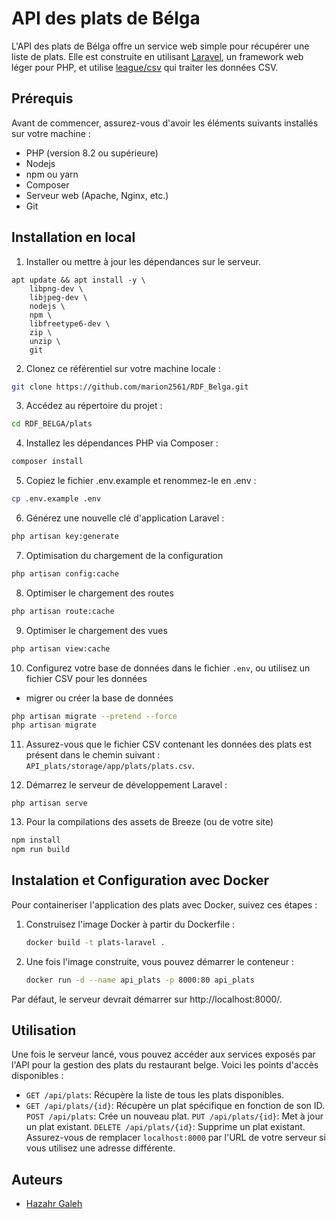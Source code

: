 # API des plats de Bélga
L'API des plats de Bélga offre un service web simple pour récupérer une liste de plats. Elle est construite en utilisant [Laravel](https://laravel.com/), un framework web léger pour PHP, et utilise [league/csv]() qui traiter les données CSV.
## Prérequis
Avant de commencer, assurez-vous d'avoir les éléments suivants installés sur votre machine :
- PHP (version 8.2 ou supérieure)
- Nodejs
- npm ou yarn
- Composer
- Serveur web (Apache, Nginx, etc.)
- Git
## Installation en local
1. Installer ou mettre à jour les dépendances sur le serveur.
```
apt update && apt install -y \
    libpng-dev \
    libjpeg-dev \
    nodejs \
    npm \
    libfreetype6-dev \
    zip \
    unzip \
    git
```
2. Clonez ce référentiel sur votre machine locale :
```.sh
git clone https://github.com/marion2561/RDF_Belga.git
```
3. Accédez au répertoire du projet :
```.sh
cd RDF_BELGA/plats
```
4. Installez les dépendances PHP via Composer :
```.sh
composer install
```
5. Copiez le fichier .env.example et renommez-le en .env :
```.sh
cp .env.example .env
```
6. Générez une nouvelle clé d'application Laravel :
```.sh
php artisan key:generate
```

7. Optimisation du chargement de la configuration
```.sh
php artisan config:cache
```
8. Optimiser le chargement des routes
```.sh
php artisan route:cache
```
9. Optimiser le chargement des vues
```.sh
php artisan view:cache
```
10. Configurez votre base de données dans le fichier `.env`, ou utilisez un fichier CSV pour les données
   - migrer ou créer la base de données
   ```.sh
   php artisan migrate --pretend --force
   php artisan migrate
   ```

11. Assurez-vous que le fichier CSV contenant les données des plats est présent dans le chemin suivant : `API_plats/storage/app/plats/plats.csv`.

12. Démarrez le serveur de développement Laravel : 
```.php
php artisan serve
```

13. Pour la compilations des assets de Breeze (ou de votre site)
```.sh
npm install
npm run build
```
## Instalation et Configuration avec Docker

Pour containeriser l'application des plats avec Docker, suivez ces étapes :

1. Construisez l'image Docker à partir du Dockerfile :
   ```bash
   docker build -t plats-laravel .
   ```

2. Une fois l'image construite, vous pouvez démarrer le conteneur :
   ```bash
   docker run -d --name api_plats -p 8000:80 api_plats
   ```

Par défaut, le serveur devrait démarrer sur http://localhost:8000/.

## Utilisation
Une fois le serveur lancé, vous pouvez accéder aux services exposés par l'API pour la gestion des plats du restaurant belge. Voici les points d'accès disponibles :

- `GET /api/plats`: Récupère la liste de tous les plats disponibles.
- `GET /api/plats/{id}`: Récupère un plat spécifique en fonction de son ID.
`POST /api/plats`: Crée un nouveau plat.
`PUT /api/plats/{id}`: Met à jour un plat existant.
`DELETE /api/plats/{id}`: Supprime un plat existant.
Assurez-vous de remplacer `localhost:8000` par l'URL de votre serveur si vous utilisez une adresse différente.

## Auteurs
- [Hazahr Galeh](https://github.com/hazhargaleh)
